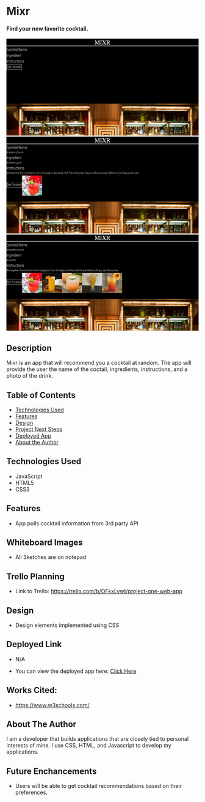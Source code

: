 # Mixr
#### Find your new favorite cocktail.

<img src="./images/firstshot.png" alt="Home Page Welcome Screen"/>
<img src="./images/secondshot.png" alt="First Cocktail Recommendation"/>
<img src="./images/thirdshot.png" alt="Table Full of Drinks"/>


## Description
Mixr is an app that will recommend you a cocktail at random. The app will provide the user the name of the coctail, ingredients, instructions, and a photo of the drink.

## Table of Contents
* [Technologies Used](#technologiesused)
* [Features](#features)
* [Design](#design)
* [Project Next Steps](#nextsteps)
* [Deployed App](#deployment)
* [About the Author](#author)

## <a name="technologiesused"></a>Technologies Used
* JavaScript
* HTML5
* CSS3

## Features
* App pulls cocktail information from 3rd party API

## Whiteboard Images
* All Sketches are on notepad

## Trello Planning
* Link to Trello: https://trello.com/b/OFkxLvwt/project-one-web-app

## <a name="design"></a>Design
* Design elements implemented using CSS

## <a name="deployment"></a>Deployed Link
* N/A

* You can view the deployed app here:
[Click Here](https://627d9b9f0caf4913c1757fc1--effervescent-squirrel-e69678.netlify.app/)

    
## Works Cited:
* https://www.w3schools.com/


## <a name="author"></a>About The Author
I am a developer that builds applications that are closely tied to personal interests of mine. I use CSS, HTML, and Javascript to develop my applications.


## <a name="nextsteps"></a>Future Enchancements
* Users will be able to get cocktail recommendations based on their preferences.